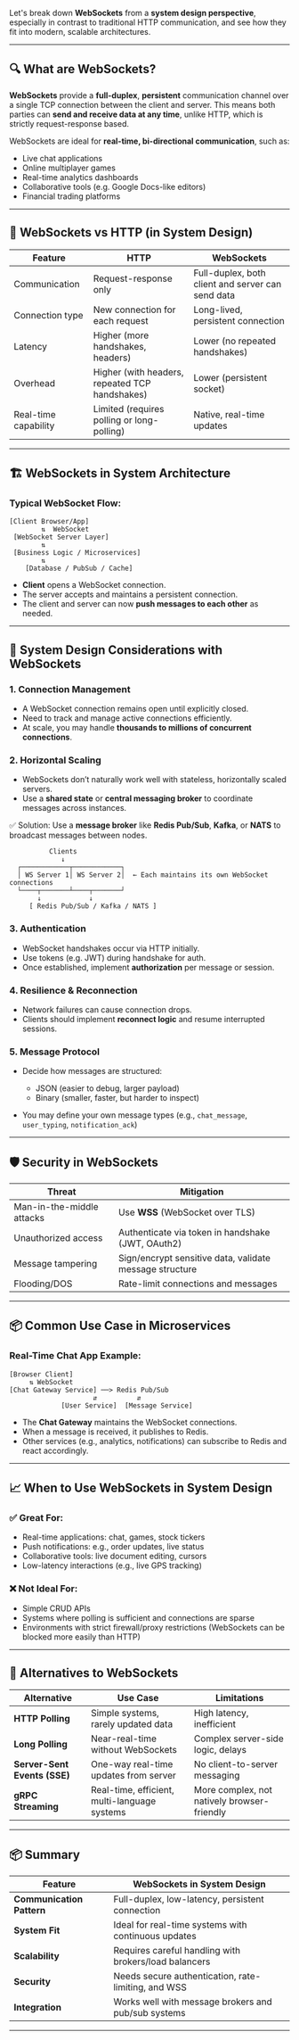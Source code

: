 Let's break down **WebSockets** from a **system design perspective**, especially in contrast to traditional HTTP communication, and see how they fit into modern, scalable architectures.

---

## 🔍 What are WebSockets?

**WebSockets** provide a **full-duplex**, **persistent** communication channel over a single TCP connection between the client and server. This means both parties can **send and receive data at any time**, unlike HTTP, which is strictly request-response based.

WebSockets are ideal for **real-time, bi-directional communication**, such as:

* Live chat applications
* Online multiplayer games
* Real-time analytics dashboards
* Collaborative tools (e.g. Google Docs-like editors)
* Financial trading platforms

---

## 🧱 WebSockets vs HTTP (in System Design)

| Feature              | HTTP                                           | WebSockets                                        |
| -------------------- | ---------------------------------------------- | ------------------------------------------------- |
| Communication        | Request-response only                          | Full-duplex, both client and server can send data |
| Connection type      | New connection for each request                | Long-lived, persistent connection                 |
| Latency              | Higher (more handshakes, headers)              | Lower (no repeated handshakes)                    |
| Overhead             | Higher (with headers, repeated TCP handshakes) | Lower (persistent socket)                         |
| Real-time capability | Limited (requires polling or long-polling)     | Native, real-time updates                         |

---

## 🏗️ WebSockets in System Architecture

### Typical WebSocket Flow:

```text
[Client Browser/App]
        ⇅  WebSocket
 [WebSocket Server Layer]
        ⇅
 [Business Logic / Microservices]
        ⇅
    [Database / PubSub / Cache]
```

* **Client** opens a WebSocket connection.
* The server accepts and maintains a persistent connection.
* The client and server can now **push messages to each other** as needed.

---

## 🔧 System Design Considerations with WebSockets

### 1. **Connection Management**

* A WebSocket connection remains open until explicitly closed.
* Need to track and manage active connections efficiently.
* At scale, you may handle **thousands to millions of concurrent connections**.

### 2. **Horizontal Scaling**

* WebSockets don’t naturally work well with stateless, horizontally scaled servers.
* Use a **shared state** or **central messaging broker** to coordinate messages across instances.

✅ Solution: Use a **message broker** like **Redis Pub/Sub**, **Kafka**, or **NATS** to broadcast messages between nodes.

```text
          Clients
             ↓
  ┌────────────┬────────────┐
  │ WS Server 1│ WS Server 2│  ← Each maintains its own WebSocket connections
  └────┬───────┴────┬───────┘
       ↓            ↓
     [ Redis Pub/Sub / Kafka / NATS ]
```

### 3. **Authentication**

* WebSocket handshakes occur via HTTP initially.
* Use tokens (e.g. JWT) during handshake for auth.
* Once established, implement **authorization** per message or session.

### 4. **Resilience & Reconnection**

* Network failures can cause connection drops.
* Clients should implement **reconnect logic** and resume interrupted sessions.

### 5. **Message Protocol**

* Decide how messages are structured:

  * JSON (easier to debug, larger payload)
  * Binary (smaller, faster, but harder to inspect)
* You may define your own message types (e.g., `chat_message`, `user_typing`, `notification_ack`)

---

## 🛡️ Security in WebSockets

| Threat                    | Mitigation                                              |
| ------------------------- | ------------------------------------------------------- |
| Man-in-the-middle attacks | Use **WSS** (WebSocket over TLS)                        |
| Unauthorized access       | Authenticate via token in handshake (JWT, OAuth2)       |
| Message tampering         | Sign/encrypt sensitive data, validate message structure |
| Flooding/DOS              | Rate-limit connections and messages                     |

---

## 📦 Common Use Case in Microservices

### Real-Time Chat App Example:

```text
[Browser Client]
     ⇅ WebSocket
[Chat Gateway Service] ──> Redis Pub/Sub
                     ⇵          ⇵
             [User Service]  [Message Service]
```

* The **Chat Gateway** maintains the WebSocket connections.
* When a message is received, it publishes to Redis.
* Other services (e.g., analytics, notifications) can subscribe to Redis and react accordingly.

---

## 📈 When to Use WebSockets in System Design

### ✅ Great For:

* Real-time applications: chat, games, stock tickers
* Push notifications: e.g., order updates, live status
* Collaborative tools: live document editing, cursors
* Low-latency interactions (e.g., live GPS tracking)

### ❌ Not Ideal For:

* Simple CRUD APIs
* Systems where polling is sufficient and connections are sparse
* Environments with strict firewall/proxy restrictions (WebSockets can be blocked more easily than HTTP)

---

## 🔄 Alternatives to WebSockets

| Alternative                  | Use Case                                     | Limitations                                 |
| ---------------------------- | -------------------------------------------- | ------------------------------------------- |
| **HTTP Polling**             | Simple systems, rarely updated data          | High latency, inefficient                   |
| **Long Polling**             | Near-real-time without WebSockets            | Complex server-side logic, delays           |
| **Server-Sent Events (SSE)** | One-way real-time updates from server        | No client-to-server messaging               |
| **gRPC Streaming**           | Real-time, efficient, multi-language systems | More complex, not natively browser-friendly |

---

## 📦 Summary

| Feature                   | WebSockets in System Design                           |
| ------------------------- | ----------------------------------------------------- |
| **Communication Pattern** | Full-duplex, low-latency, persistent connection       |
| **System Fit**            | Ideal for real-time systems with continuous updates   |
| **Scalability**           | Requires careful handling with brokers/load balancers |
| **Security**              | Needs secure authentication, rate-limiting, and WSS   |
| **Integration**           | Works well with message brokers and pub/sub systems   |

---